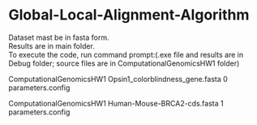 # Global-Local-Alignment-Algorithm  
Dataset mast be in fasta form.  
Results are in main folder.  
To execute the code, run command prompt:(.exe file and results are in Debug folder; source files are in ComputationalGenomicsHW1 folder)  

ComputationalGenomicsHW1 Opsin1_colorblindness_gene.fasta 0 parameters.config  

ComputationalGenomicsHW1 Human-Mouse-BRCA2-cds.fasta 1 parameters.config  
